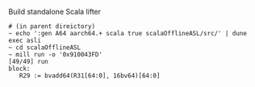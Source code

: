 Build standalone Scala lifter

```
# (in parent direictory)
~ echo ':gen A64 aarch64.+ scala true scalaOfflineASL/src/' | dune exec asli
~ cd scalaOfflineASL
~ mill run -o '0x910043FD'
[49/49] run 
block: 
   R29 := bvadd64(R31[64:0], 16bv64)[64:0]
```
